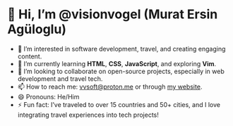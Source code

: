 # 👋 Hi, I’m @visionvogel (Murat Ersin Agüloglu)

- 👀 I’m interested in software development, travel, and creating engaging content.
- 🌱 I’m currently learning **HTML**, **CSS**, **JavaScript**, and exploring **Vim**.
- 💞️ I’m looking to collaborate on open-source projects, especially in web development and travel tech.
- 📫 How to reach me: [vvsoft@proton.me](mailto:vvsoft@proton.me) or through [my website](https://visionvogel.de).
- 😄 Pronouns: He/Him
- ⚡ Fun fact: I’ve traveled to over 15 countries and 50+ cities, and I love integrating travel experiences into tech projects!


<!---
visionvogel/visionvogel is a ✨ special ✨ repository because its `README.md` (this file) appears on your GitHub profile.
You can click the Preview link to take a look at your changes.
--->
